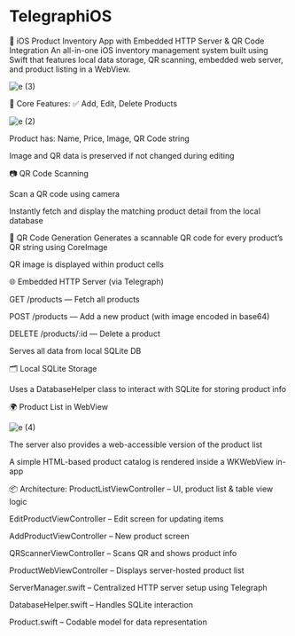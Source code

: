 # TelegraphiOS
📱 iOS Product Inventory App with Embedded HTTP Server & QR Code Integration
An all-in-one iOS inventory management system built using Swift that features local data storage, QR scanning, embedded web server, and product listing in a WebView.

![e (3)](https://github.com/user-attachments/assets/6c2df944-590f-41b9-ab1e-55d3e9afa016)




🔹 Core Features:
✅ Add, Edit, Delete Products

![e (2)](https://github.com/user-attachments/assets/70e418bb-3797-4ac0-aeb3-09ee2d3dd081)


Product has: Name, Price, Image, QR Code string

Image and QR data is preserved if not changed during editing

📷 QR Code Scanning

Scan a QR code using camera

Instantly fetch and display the matching product detail from the local database

🧾 QR Code Generation
Generates a scannable QR code for every product’s QR string using CoreImage

QR image is displayed within product cells

🌐 Embedded HTTP Server (via Telegraph)

GET /products — Fetch all products

POST /products — Add a new product (with image encoded in base64)

DELETE /products/:id — Delete a product

Serves all data from local SQLite DB

🗂️ Local SQLite Storage

Uses a DatabaseHelper class to interact with SQLite for storing product info

🌍 Product List in WebView

![e (4)](https://github.com/user-attachments/assets/09efef25-01e8-427a-8145-12f9b48bbe80)

The server also provides a web-accessible version of the product list

A simple HTML-based product catalog is rendered inside a WKWebView in-app

📦 Architecture:
ProductListViewController – UI, product list & table view logic

EditProductViewController – Edit screen for updating items

AddProductViewController – New product screen

QRScannerViewController – Scans QR and shows product info

ProductWebViewController – Displays server-hosted product list

ServerManager.swift – Centralized HTTP server setup using Telegraph

DatabaseHelper.swift – Handles SQLite interaction

Product.swift – Codable model for data representation
